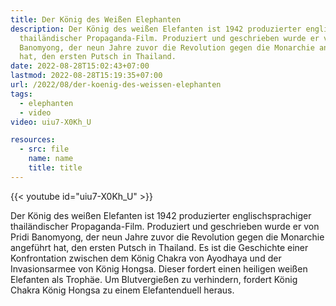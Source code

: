 ```yaml
---
title: Der König des Weißen Elephanten
description: Der König des weißen Elefanten ist 1942 produzierter englischsprachiger
  thailändischer Propaganda-Film. Produziert und geschrieben wurde er von Pridi
  Banomyong, der neun Jahre zuvor die Revolution gegen die Monarchie angeführt
  hat, den ersten Putsch in Thailand.
date: 2022-08-28T15:02:43+07:00
lastmod: 2022-08-28T15:19:35+07:00
url: /2022/08/der-koenig-des-weissen-elephanten
tags:
  - elephanten
  - video
video: uiu7-X0Kh_U

resources:
  - src: file
    name: name
    title: title
---
```


{{< youtube id="uiu7-X0Kh_U" >}}

Der König des weißen Elefanten ist 1942 produzierter englischsprachiger thailändischer Propaganda-Film. Produziert und geschrieben wurde er von Pridi Banomyong, der neun Jahre zuvor die Revolution gegen die Monarchie angeführt hat, den ersten Putsch in Thailand. Es ist die Geschichte einer Konfrontation zwischen dem König Chakra von Ayodhaya und der Invasionsarmee von König Hongsa. Dieser fordert einen heiligen weißen Elefanten als Trophäe. Um Blutvergießen zu verhindern, fordert König Chakra König Hongsa zu einem Elefantenduell heraus. 
